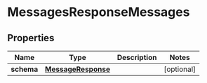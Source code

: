 
# MessagesResponseMessages

## Properties
Name | Type | Description | Notes
------------ | ------------- | ------------- | -------------
**schema** | [**MessageResponse**](MessageResponse.md) |  |  [optional]



